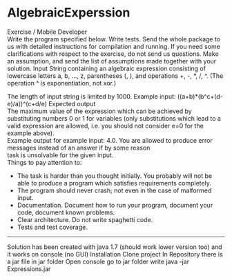 # AlgebraicExperssion
Exercise / Mobile Developer  
Write the program specified below. Write tests. Send the whole package to us with  detailed instructions for compilation and running. 
If you need some clarifications  with respect to the exercise, do not send us questions. Make an assumption, and  send the 
list of assumptions made together with your solution. Input  String containing an algebraic expression consisting of lowercase letters 
a, b, ..., z,  parentheses (, ), and operations +, -, *, /, ^. (The operation ^ is exponentiation,  not xor.) 

The length of input string is limited by 1000.  Example input: ((a+b)*(b^c+(d-e)/a))^(c+d/e)  Expected output  
The maximum value of the expression which can be achieved by substituting  numbers 0 or 1 for variables 
(only substitutions which lead to a valid expression are  allowed, i.e. you should not consider e=0 for the example above).  
Example output for example input: 4.0.  You are allowed to produce error messages instead of an answer if by some reason  
task is unsolvable for the given input.  
Things to pay attention to:  
  - The task is harder than you thought initially. You probably will not be able to  produce a program which 
  satisfies requirements completely.  
  - The program should never crash; not even in the case of malformed input.  
  - Documentation. Document how to run your program, document your code,  document known problems.  
  - Clear architecture. Do not write spaghetti code.  
  - Tests and test coverage.
  
_______________________________________________________________________________________
  
  Solution has been created with java 1.7 (should work lower version too)
  and it works on console (no GUI)
  Installation
  Clone project
  In Repository there is a jar file in jar folder
  Open console
  go to jar folder
  write 
  java -jar Expressions.jar
  
  
